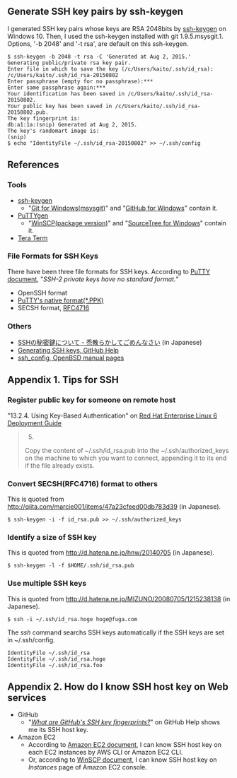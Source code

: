 ## Generate SSH key pairs by ssh-keygen
I generated SSH key pairs whose keys are RSA 2048bits by [ssh-keygen](http://www.openbsd.org/cgi-bin/man.cgi/OpenBSD-current/man1/ssh-keygen.1?query=ssh-keygen&sec=1) on Windows 10. Then, I used the ssh-keygen installed with git 1.9.5.msysgit.1. Options, '-b 2048' and '-t rsa', are default on this ssh-keygen.
```
$ ssh-keygen -b 2048 -t rsa -C 'Generated at Aug 2, 2015.'
Generating public/private rsa key pair.
Enter file in which to save the key (/c/Users/kaito/.ssh/id_rsa): /c/Users/kaito/.ssh/id_rsa-20150802
Enter passphrase (empty for no passphrase):***
Enter same passphrase again:***
Your identification has been saved in /c/Users/kaito/.ssh/id_rsa-20150802.
Your public key has been saved in /c/Users/kaito/.ssh/id_rsa-20150802.pub.
The key fingerprint is:
db:a1:1a:(snip) Generated at Aug 2, 2015.
The key's randomart image is:
(snip)
$ echo "IdentityFile ~/.ssh/id_rsa-20150802" >> ~/.ssh/config
```

## References
### Tools
- [ssh-keygen](http://www.openbsd.org/cgi-bin/man.cgi/OpenBSD-current/man1/ssh-keygen.1?query=ssh-keygen&sec=1)
  - "[Git for Windows(msysgit)](https://msysgit.github.io/)" and "[GitHub for Windows](https://windows.github.com/)" contain it.
- [PuTTYgen](http://www.chiark.greenend.org.uk/~sgtatham/putty/download.html)
  - "[WinSCP(package version)](http://winscp.net/eng/docs/ui_puttygen#obtaining_and_starting_puttygen)" and "[SourceTree for Windows](https://www.sourcetreeapp.com/)" contain it.
- [Tera Term](http://ttssh2.sourceforge.jp/manual/en/usage/ssh.html#generate)

### File Formats for SSH Keys
There have been three file formats for SSH keys. According to [PuTTY document](http://the.earth.li/~sgtatham/putty/0.64/htmldoc/Chapter8.html#puttygen-conversions), "_SSH-2 private keys have no standard format._"
- OpenSSH format
- [PuTTY's native format(*.PPK)](http://the.earth.li/~sgtatham/putty/0.64/htmldoc/Chapter8.html#puttygen-savepriv)
- SECSH format, [RFC4716](https://tools.ietf.org/html/rfc4716)

### Others
- [SSHの秘密鍵について - 禿散らかしてごめんなさい](http://d.hatena.ne.jp/machua/20110809/1312899353) (in Japanese)
- [Generating SSH keys, GitHub Help](https://help.github.com/articles/generating-ssh-keys/)
- [ssh_config, OpenBSD manual pages](http://www.openbsd.org/cgi-bin/man.cgi/OpenBSD-current/man5/ssh_config.5)

## Appendix 1. Tips for SSH
### Register public key for someone on remote host
"13.2.4. Using Key-Based Authentication" on [Red Hat Enterprise Linux 6
Deployment Guide](https://access.redhat.com/documentation/en-US/Red_Hat_Enterprise_Linux/6/html-single/Deployment_Guide/index.html#s2-ssh-configuration-keypairs)
> 5.
> Copy the content of ~/.ssh/id_rsa.pub into the ~/.ssh/authorized_keys on the machine to which you want
> to connect, appending it to its end if the file already exists.

### Convert SECSH(RFC4716) format to others
This is quoted from http://qiita.com/marcie001/items/47a23cfeed00db783d39 (in Japanese).
```
$ ssh-keygen -i -f id_rsa.pub >> ~/.ssh/authorized_keys
```

### Identify a size of SSH key
This is quoted from http://d.hatena.ne.jp/hnw/20140705 (in Japanese).
```
$ ssh-keygen -l -f $HOME/.ssh/id_rsa.pub
```

### Use multiple SSH keys
This is quoted from http://d.hatena.ne.jp/MIZUNO/20080705/1215238138 (in Japanese).
```
$ ssh -i ~/.ssh/id_rsa.hoge hoge@fuga.com
```
The _ssh_ command searchs SSH keys automatically if the SSH keys are set in ~/.ssh/config.
```
IdentityFile ~/.ssh/id_rsa
IdentityFile ~/.ssh/id_rsa.hoge
IdentityFile ~/.ssh/id_rsa.foo
```

## Appendix 2. How do I know SSH host key on Web services
- GitHub
  - "[_What are GitHub's SSH key fingerprints?_](https://help.github.com/articles/what-are-github-s-ssh-key-fingerprints/)" on GitHub Help shows me its SSH host key.
- Amazon EC2
  - According to [Amazon EC2 document](http://docs.aws.amazon.com/AWSEC2/latest/UserGuide/AccessingInstancesLinux.html), I can know SSH host key on each EC2 instances by AWS CLI or Amazon EC2 CLI.
  - Or, according to [WinSCP document](http://winscp.net/eng/docs/guide_amazon_ec2), I can know SSH host key on _Instances_ page of Amazon EC2 console.
